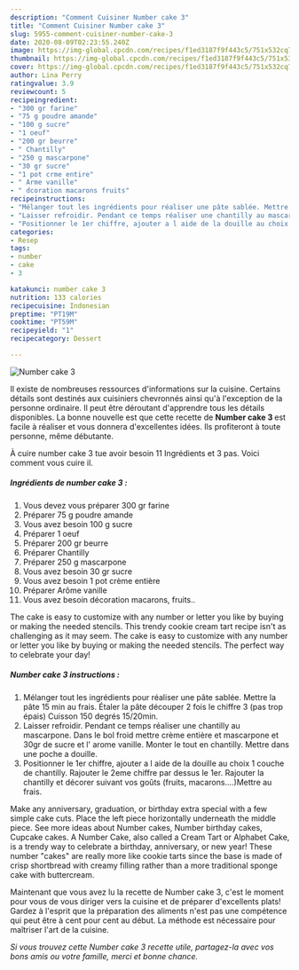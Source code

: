 ```yaml
---
description: "Comment Cuisiner Number cake 3"
title: "Comment Cuisiner Number cake 3"
slug: 5955-comment-cuisiner-number-cake-3
date: 2020-08-09T02:23:55.240Z
image: https://img-global.cpcdn.com/recipes/f1ed3187f9f443c5/751x532cq70/number-cake-3-photo-principale-de-la-recette.jpg
thumbnail: https://img-global.cpcdn.com/recipes/f1ed3187f9f443c5/751x532cq70/number-cake-3-photo-principale-de-la-recette.jpg
cover: https://img-global.cpcdn.com/recipes/f1ed3187f9f443c5/751x532cq70/number-cake-3-photo-principale-de-la-recette.jpg
author: Lina Perry
ratingvalue: 3.9
reviewcount: 5
recipeingredient:
- "300 gr farine"
- "75 g poudre amande"
- "100 g sucre"
- "1 oeuf"
- "200 gr beurre"
- " Chantilly"
- "250 g mascarpone"
- "30 gr sucre"
- "1 pot crme entire"
- " Arme vanille"
- " dcoration macarons fruits"
recipeinstructions:
- "Mélanger tout les ingrédients pour réaliser une pâte sablée. Mettre la pâte 15 min au frais. Étaler la pâte découper 2 fois le chiffre 3 (pas trop épais) Cuisson 150 degrés 15/20min."
- "Laisser refroidir. Pendant ce temps réaliser une chantilly au mascarpone. Dans le bol froid mettre crème entière et mascarpone et 30gr de sucre et l&#39; arome vanille. Monter le tout en chantilly. Mettre dans une poche a douille."
- "Positionner le 1er chiffre, ajouter a l aide de la douille au choix 1 couche de chantilly. Rajouter le 2eme chiffre par dessus le 1er. Rajouter la chantilly et décorer suivant vos goûts (fruits, macarons....)Mettre au frais."
categories:
- Resep
tags:
- number
- cake
- 3

katakunci: number cake 3 
nutrition: 133 calories
recipecuisine: Indonesian
preptime: "PT19M"
cooktime: "PT59M"
recipeyield: "1"
recipecategory: Dessert

---
```



![Number cake 3](https://img-global.cpcdn.com/recipes/f1ed3187f9f443c5/751x532cq70/number-cake-3-photo-principale-de-la-recette.jpg)

Il existe de nombreuses ressources d'informations sur la cuisine. Certains détails sont destinés aux cuisiniers chevronnés ainsi qu'à l'exception de la personne ordinaire. Il peut être déroutant d'apprendre tous les détails disponibles. La bonne nouvelle est que cette recette de <strong> Number cake 3 </strong> est facile à réaliser et vous donnera d'excellentes idées. Ils profiteront à toute personne, même débutante.

<!--inarticleads1-->

À cuire number cake 3 tue avoir besoin 11 Ingrédients et 3 pas. Voici comment vous cuire il.

##### Ingrédients de number cake 3 :

1. Vous devez vous préparer 300 gr farine
1. Préparer 75 g poudre amande
1. Vous avez besoin 100 g sucre
1. Préparer 1 oeuf
1. Préparer 200 gr beurre
1. Préparer  Chantilly
1. Préparer 250 g mascarpone
1. Vous avez besoin 30 gr sucre
1. Vous avez besoin 1 pot crème entière
1. Préparer  Arôme vanille
1. Vous avez besoin  décoration macarons, fruits..


The cake is easy to customize with any number or letter you like by buying or making the needed stencils. This trendy cookie cream tart recipe isn&#39;t as challenging as it may seem. The cake is easy to customize with any number or letter you like by buying or making the needed stencils. The perfect way to celebrate your day! 

<!--inarticleads2-->

##### Number cake 3 instructions :

1. Mélanger tout les ingrédients pour réaliser une pâte sablée. Mettre la pâte 15 min au frais. Étaler la pâte découper 2 fois le chiffre 3 (pas trop épais) Cuisson 150 degrés 15/20min.
1. Laisser refroidir. Pendant ce temps réaliser une chantilly au mascarpone. Dans le bol froid mettre crème entière et mascarpone et 30gr de sucre et l&#39; arome vanille. Monter le tout en chantilly. Mettre dans une poche a douille.
1. Positionner le 1er chiffre, ajouter a l aide de la douille au choix 1 couche de chantilly. Rajouter le 2eme chiffre par dessus le 1er. Rajouter la chantilly et décorer suivant vos goûts (fruits, macarons....)Mettre au frais.


Make any anniversary, graduation, or birthday extra special with a few simple cake cuts. Place the left piece horizontally underneath the middle piece. See more ideas about Number cakes, Number birthday cakes, Cupcake cakes. A Number Cake, also called a Cream Tart or Alphabet Cake, is a trendy way to celebrate a birthday, anniversary, or new year! These number &#34;cakes&#34; are really more like cookie tarts since the base is made of crisp shortbread with creamy filling rather than a more traditional sponge cake with buttercream. 

<!--inarticleads1-->

<p>
Maintenant que vous avez lu la recette de Number cake 3, c'est le moment pour vous de vous diriger vers la cuisine et de préparer d'excellents plats! Gardez à l'esprit que la préparation des aliments n'est pas une compétence qui peut être à cent pour cent au début. La méthode est nécessaire pour maîtriser l'art de la cuisine.
</p>

<p>
<i>Si vous trouvez cette Number cake 3 recette utile, partagez-la avec vos bons amis ou votre famille, merci et bonne chance.</i>
</p>
